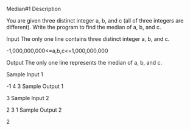Median#1
Description

You are given three distinct integer a, b, and c (all of three integers are different). Write the program to find the median of a, b, and c.


Input
The only one line contains three distinct integer a, b, and c.

-1,000,000,000<=a,b,c<=1,000,000,000


Output
The only one line represents the median of a, b, and c.


Sample Input 1 

-1 4 3
Sample Output 1

3
Sample Input 2 

2 3 1
Sample Output 2

2